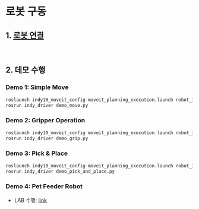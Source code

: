 # 로봇 구동
## 1. [로봇 연결](robot-connection.md)

&nbsp;
## 2. 데모 수행

### Demo 1: Simple Move

```bash
roslaunch indy10_moveit_config moveit_planning_execution.launch robot_ip:=192.168.0.8
rosrun indy_driver demo_move.py
```



### Demo 2: Gripper Operation

```bash
roslaunch indy10_moveit_config moveit_planning_execution.launch robot_ip:=192.168.0.8
rosrun indy_driver demo_grip.py
```




### Demo 3: Pick & Place

```bash
roslaunch indy10_moveit_config moveit_planning_execution.launch robot_ip:=192.168.0.8
rosrun indy_driver demo_pick_and_place.py
```

### Demo 4: Pet Feeder Robot

- LAB 수행: [link](https://github.com/ykkimhgu/HGU_IAIA/blob/main/IAIA_LAB_PetFeederRobot.md)
